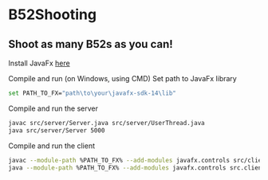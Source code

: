 # B52Shooting
## Shoot as many B52s as you can!

Install JavaFx [here](https://gluonhq.com/products/javafx/)

Compile and run (on Windows, using CMD)
Set path to JavaFx library
```bash
set PATH_TO_FX="path\to\your\javafx-sdk-14\lib"

```

Compile and run the server
```bash
javac src/server/Server.java src/server/UserThread.java
java src/server/Server 5000

```

Compile and run the client
```bash
javac --module-path %PATH_TO_FX% --add-modules javafx.controls src/client/PlayGround.java
java --module-path %PATH_TO_FX% --add-modules javafx.controls src.client.PlayGround

```